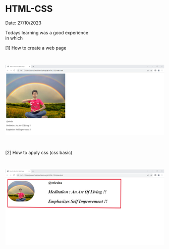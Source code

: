 # HTML-CSS


Date: 27/10/2023
<br>

Todays learning was a good experience 
<br>
in which
<br>

[1] How to create a web page

<br>

![Alt text](<It's my first web page-1.png>)

<br>

[2] How to apply css (css basic)

<br>

![Alt text](<It's my first web page.png>)

